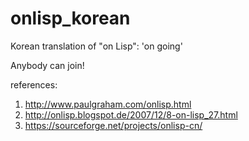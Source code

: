 # onlisp_korean
Korean translation of "on Lisp": 'on going'

Anybody can join!

references:
1. http://www.paulgraham.com/onlisp.html
1. http://onlisp.blogspot.de/2007/12/8-on-lisp_27.html
1. https://sourceforge.net/projects/onlisp-cn/

